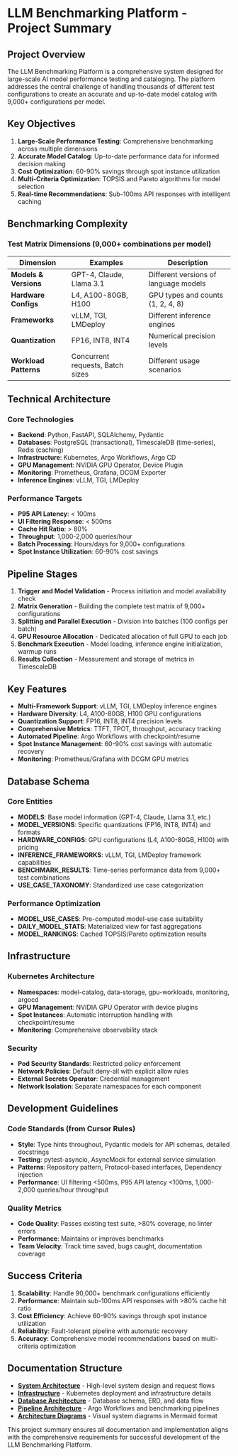 # LLM Benchmarking Platform - Project Summary

## Project Overview

The LLM Benchmarking Platform is a comprehensive system designed for large-scale AI model performance testing and cataloging. The platform addresses the central challenge of handling thousands of different test configurations to create an accurate and up-to-date model catalog with 9,000+ configurations per model.

## Key Objectives

1. **Large-Scale Performance Testing**: Comprehensive benchmarking across multiple dimensions
2. **Accurate Model Catalog**: Up-to-date performance data for informed decision making
3. **Cost Optimization**: 60-90% savings through spot instance utilization
4. **Multi-Criteria Optimization**: TOPSIS and Pareto algorithms for model selection
5. **Real-time Recommendations**: Sub-100ms API responses with intelligent caching

## Benchmarking Complexity

### Test Matrix Dimensions (9,000+ combinations per model)

| Dimension | Examples | Description |
|-----------|----------|-------------|
| **Models & Versions** | GPT-4, Claude, Llama 3.1 | Different versions of language models |
| **Hardware Configs** | L4, A100-80GB, H100 | GPU types and counts (1, 2, 4, 8) |
| **Frameworks** | vLLM, TGI, LMDeploy | Different inference engines |
| **Quantization** | FP16, INT8, INT4 | Numerical precision levels |
| **Workload Patterns** | Concurrent requests, Batch sizes | Different usage scenarios |

## Technical Architecture

### Core Technologies
- **Backend**: Python, FastAPI, SQLAlchemy, Pydantic
- **Databases**: PostgreSQL (transactional), TimescaleDB (time-series), Redis (caching)
- **Infrastructure**: Kubernetes, Argo Workflows, Argo CD
- **GPU Management**: NVIDIA GPU Operator, Device Plugin
- **Monitoring**: Prometheus, Grafana, DCGM Exporter
- **Inference Engines**: vLLM, TGI, LMDeploy

### Performance Targets
- **P95 API Latency**: < 100ms
- **UI Filtering Response**: < 500ms
- **Cache Hit Ratio**: > 80%
- **Throughput**: 1,000-2,000 queries/hour
- **Batch Processing**: Hours/days for 9,000+ configurations
- **Spot Instance Utilization**: 60-90% cost savings

## Pipeline Stages

1. **Trigger and Model Validation** - Process initiation and model availability check
2. **Matrix Generation** - Building the complete test matrix of 9,000+ configurations
3. **Splitting and Parallel Execution** - Division into batches (100 configs per batch)
4. **GPU Resource Allocation** - Dedicated allocation of full GPU to each job
5. **Benchmark Execution** - Model loading, inference engine initialization, warmup runs
6. **Results Collection** - Measurement and storage of metrics in TimescaleDB

## Key Features

- **Multi-Framework Support**: vLLM, TGI, LMDeploy inference engines
- **Hardware Diversity**: L4, A100-80GB, H100 GPU configurations
- **Quantization Support**: FP16, INT8, INT4 precision levels
- **Comprehensive Metrics**: TTFT, TPOT, throughput, accuracy tracking
- **Automated Pipeline**: Argo Workflows with checkpoint/resume
- **Spot Instance Management**: 60-90% cost savings with automatic recovery
- **Monitoring**: Prometheus/Grafana with DCGM GPU metrics

## Database Schema

### Core Entities
- **MODELS**: Base model information (GPT-4, Claude, Llama 3.1, etc.)
- **MODEL_VERSIONS**: Specific quantizations (FP16, INT8, INT4) and formats
- **HARDWARE_CONFIGS**: GPU configurations (L4, A100-80GB, H100) with pricing
- **INFERENCE_FRAMEWORKS**: vLLM, TGI, LMDeploy framework capabilities
- **BENCHMARK_RESULTS**: Time-series performance data from 9,000+ test combinations
- **USE_CASE_TAXONOMY**: Standardized use case categorization

### Performance Optimization
- **MODEL_USE_CASES**: Pre-computed model-use case suitability
- **DAILY_MODEL_STATS**: Materialized view for fast aggregations
- **MODEL_RANKINGS**: Cached TOPSIS/Pareto optimization results

## Infrastructure

### Kubernetes Architecture
- **Namespaces**: model-catalog, data-storage, gpu-workloads, monitoring, argocd
- **GPU Management**: NVIDIA GPU Operator with device plugins
- **Spot Instances**: Automatic interruption handling with checkpoint/resume
- **Monitoring**: Comprehensive observability stack

### Security
- **Pod Security Standards**: Restricted policy enforcement
- **Network Policies**: Default deny-all with explicit allow rules
- **External Secrets Operator**: Credential management
- **Network Isolation**: Separate namespaces for each component

## Development Guidelines

### Code Standards (from Cursor Rules)
- **Style**: Type hints throughout, Pydantic models for API schemas, detailed docstrings
- **Testing**: pytest-asyncio, AsyncMock for external service simulation
- **Patterns**: Repository pattern, Protocol-based interfaces, Dependency injection
- **Performance**: UI filtering <500ms, P95 API latency <100ms, 1,000-2,000 queries/hour throughput

### Quality Metrics
- **Code Quality**: Passes existing test suite, >80% coverage, no linter errors
- **Performance**: Maintains or improves benchmarks
- **Team Velocity**: Track time saved, bugs caught, documentation coverage

## Success Criteria

1. **Scalability**: Handle 90,000+ benchmark configurations efficiently
2. **Performance**: Maintain sub-100ms API responses with >80% cache hit ratio
3. **Cost Efficiency**: Achieve 60-90% savings through spot instance utilization
4. **Reliability**: Fault-tolerant pipeline with automatic recovery
5. **Accuracy**: Comprehensive model recommendations based on multi-criteria optimization

## Documentation Structure

- **[System Architecture](SYSTEM_ARCHITECTURE.md)** - High-level system design and request flows
- **[Infrastructure](INFRASTRUCTURE.md)** - Kubernetes deployment and infrastructure details
- **[Database Architecture](DATABASE.md)** - Database schema, ERD, and data flow
- **[Pipeline Architecture](PIPELINES.md)** - Argo Workflows and benchmarking pipelines
- **[Architecture Diagrams](diagrams/)** - Visual system diagrams in Mermaid format

This project summary ensures all documentation and implementation aligns with the comprehensive requirements for successful development of the LLM Benchmarking Platform.
